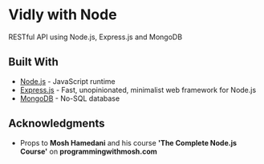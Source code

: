 # Vidly with Node
RESTful API using Node.js, Express.js and MongoDB

## Built With
* [Node.js](https://nodejs.org/en/) - JavaScript runtime
* [Express.js](https://expressjs.com/) - Fast, unopinionated, minimalist web framework for Node.js
* [MongoDB](https://www.mongodb.com/) - No-SQL database

## Acknowledgments
* Props to **Mosh Hamedani** and his course **'The Complete Node.js Course'** on **programmingwithmosh.com**

